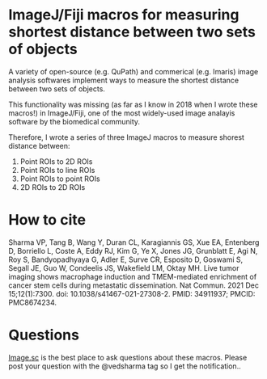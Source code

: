 # ImageJ/Fiji macros for measuring shortest distance between two sets of objects
A variety of open-source (e.g. QuPath) and commerical (e.g. Imaris) image analysis softwares implement ways to measure the shortest distance between two sets of objects. 

This functionality was missing (as far as I know in 2018 when I wrote these macros!) in ImageJ/Fiji, one of the most widely-used image analayis software by the biomedical community.   

Therefore, I wrote a series of three ImageJ macros to measure shorest distance between:
1. Point ROIs to 2D ROIs
2. Point ROIs to line ROIs
3. Point ROIs to point ROIs
4. 2D ROIs to 2D ROIs

# How to cite
Sharma VP, Tang B, Wang Y, Duran CL, Karagiannis GS, Xue EA, Entenberg D, Borriello L, Coste A, Eddy RJ, Kim G, Ye X, Jones JG, Grunblatt E, Agi N, Roy S, Bandyopadhyaya G, Adler E, Surve CR, Esposito D, Goswami S, Segall JE, Guo W, Condeelis JS, Wakefield LM, Oktay MH. Live tumor imaging shows macrophage induction and TMEM-mediated enrichment of cancer stem cells during metastatic dissemination. Nat Commun. 2021 Dec 15;12(1):7300. doi: 10.1038/s41467-021-27308-2. PMID: 34911937; PMCID: PMC8674234.

# Questions
[Image.sc](https://forum.image.sc/) is the best place to ask questions about these macros. Please post your question with the @vedsharma tag so I get the notification..
